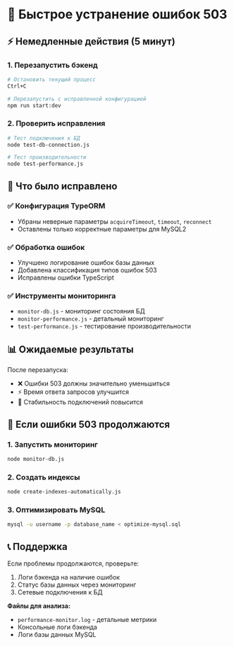 # 🚀 Быстрое устранение ошибок 503

## ⚡ Немедленные действия (5 минут)

### 1. Перезапустить бэкенд

```bash
# Остановить текущий процесс
Ctrl+C

# Перезапустить с исправленной конфигурацией
npm run start:dev
```

### 2. Проверить исправления

```bash
# Тест подключения к БД
node test-db-connection.js

# Тест производительности
node test-performance.js
```

## 🔧 Что было исправлено

### ✅ Конфигурация TypeORM

- Убраны неверные параметры `acquireTimeout`, `timeout`, `reconnect`
- Оставлены только корректные параметры для MySQL2

### ✅ Обработка ошибок

- Улучшено логирование ошибок базы данных
- Добавлена классификация типов ошибок 503
- Исправлены ошибки TypeScript

### ✅ Инструменты мониторинга

- `monitor-db.js` - мониторинг состояния БД
- `monitor-performance.js` - детальный мониторинг
- `test-performance.js` - тестирование производительности

## 📊 Ожидаемые результаты

После перезапуска:

- ❌ Ошибки 503 должны значительно уменьшиться
- ⚡ Время ответа запросов улучшится
- 🔌 Стабильность подключений повысится

## 🚨 Если ошибки 503 продолжаются

### 1. Запустить мониторинг

```bash
node monitor-db.js
```

### 2. Создать индексы

```bash
node create-indexes-automatically.js
```

### 3. Оптимизировать MySQL

```bash
mysql -u username -p database_name < optimize-mysql.sql
```

## 📞 Поддержка

Если проблемы продолжаются, проверьте:

1. Логи бэкенда на наличие ошибок
2. Статус базы данных через мониторинг
3. Сетевые подключения к БД

**Файлы для анализа:**

- `performance-monitor.log` - детальные метрики
- Консольные логи бэкенда
- Логи базы данных MySQL
